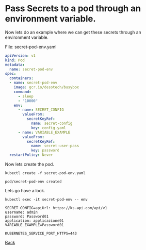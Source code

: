 
# Pass Secrets to a pod through an environment variable.

Now lets do an example where we can get these secrets through an environment variable.

File: secret-pod-env.yaml


```yaml
apiVersion: v1  
kind: Pod  
metadata:  
  name: secret-pod-env  
spec:  
  containers:  
  - name: secret-pod-env  
    image: gcr.io/desotech/busybox  
    command:  
      - sleep  
      - "10000"  
    env:  
      - name: SECRET_CONFIG  
        valueFrom:  
          secretKeyRef:  
            name: secret-config  
            key: config.yaml  
      - name: VARIABLE_EXAMPLE  
        valueFrom:  
          secretKeyRef:  
            name: secret-user-pass  
            key: password
  restartPolicy: Never
```


Now lets create the pod.


```
kubectl create -f secret-pod-env.yaml
```
```
pod/secret-pod-env created
```


Lets go have a look.


```
kubectl exec -it secret-pod-env -- env
```

```
SECRET_CONFIG=apiUrl: https://ks.api.com/api/v1  
username: admin  
password: Password01  
application: applicazione01
VARIABLE_EXAMPLE=Password01

KUBERNETES_SERVICE_PORT_HTTPS=443
```



[Back](lab06.md)
